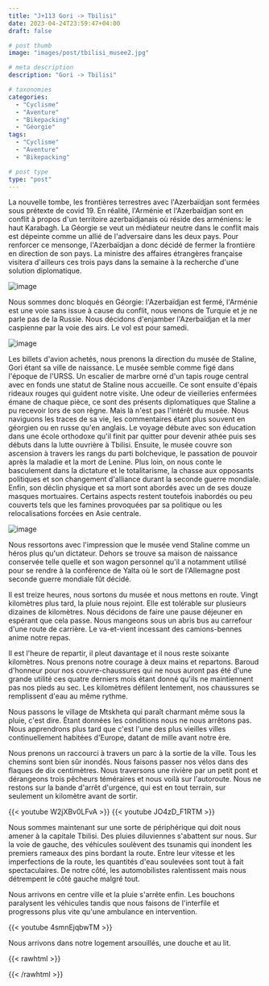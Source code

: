 ```yaml
---
title: "J+113 Gori -> Tbilisi"
date: 2023-04-24T23:59:47+04:00
draft: false

# post thumb
image: "images/post/tbilisi_musee2.jpg"

# meta description
description: "Gori -> Tbilisi"

# taxonomies
categories:
  - "Cyclisme" 
  - "Aventure" 
  - "Bikepacking"
  - "Géorgie" 
tags:
  - "Cyclisme" 
  - "Aventure" 
  - "Bikepacking" 

# post type
type: "post"
---
```


La nouvelle tombe, les frontières terrestres avec l'Azerbaïdjan sont fermées sous prétexte de covid 19. En réalité, l'Arménie et l'Azerbaïdjan sont en conflit à propos d'un territoire azerbaïdjanais où réside des arméniens: le haut Karabagh. La Géorgie se veut un médiateur neutre dans le conflit mais est dépeinte comme un allié de l'adversaire dans les deux pays. Pour renforcer ce mensonge, l'Azerbaïdjan a donc décidé de fermer la frontière en direction de son pays. La ministre des affaires étrangères française visitera d'ailleurs ces trois pays dans la semaine à la recherche d'une solution diplomatique. 

![image](../../images/post/tbilisi_montagne.jpg)

Nous sommes donc bloqués en Géorgie: l'Azerbaïdjan est fermé, l'Arménie est une voie sans issue à cause du conflit, nous venons de Turquie et je ne parle pas de la Russie. Nous décidons d'enjamber l'Azerbaïdjan et la mer caspienne par la voie des airs. Le vol est pour samedi. 

![image](../../images/post/tbilisi_musee.jpg)

Les billets d'avion achetés, nous prenons la direction du musée de Staline, Gori étant sa ville de naissance. Le musée semble comme figé dans l'époque de l'URSS. Un escalier de marbre orné d'un tapis rouge central avec en fonds une statut de Staline nous accueille. Ce sont ensuite d'épais rideaux rouges qui guident notre visite. Une odeur de vieilleries enfermées émane de chaque pièce, ce sont des présents diplomatiques que Staline a pu recevoir lors de son règne. Mais là n'est pas l'intérêt du musée. Nous naviguons les traces de sa vie, les commentaires étant plus souvent en géorgien ou en russe qu'en anglais. Le voyage débute avec son éducation dans une école orthodoxe qu'il finit par quitter pour devenir athée puis ses débuts dans la lutte ouvrière à Tbilisi. Ensuite, le musée couvre son ascension à travers les rangs du parti bolchevique, le passation de pouvoir après la maladie et la mort de Lenine. Plus loin, on nous conte le basculement dans la dictature et le totalitarisme, la chasse aux opposants politiques et son changement d'alliance durant la seconde guerre mondiale. Enfin, son déclin physique et sa mort sont abordés avec un de ses douze masques mortuaires. Certains aspects restent toutefois inabordés ou peu couverts tels que les famines provoquées par sa politique ou les relocalisations forcées en Asie centrale. 

![image](../../images/post/tbilisi_chateau.jpg)

Nous ressortons avec l'impression que le musée vend Staline comme un héros plus qu'un dictateur. Dehors se trouve sa maison de naissance conservée telle quelle et son wagon personnel qu'il a notamment utilisé pour se rendre à la conférence de Yalta où le sort de l'Allemagne post seconde guerre mondiale fût décidé.

Il est treize heures, nous sortons du musée et nous mettons en route. Vingt kilomètres plus tard, la pluie nous rejoint. Elle est tolérable sur plusieurs dizaines de kilomètres. Nous décidons de faire une pause déjeuner en espérant que cela passe. Nous mangeons sous un abris bus au carrefour d'une route de carrière. Le va-et-vient incessant des camions-bennes anime notre repas. 


Il est l'heure de repartir, il pleut davantage et il nous reste soixante kilomètres. Nous prenons notre courage à deux mains et repartons. Baroud d'honneur pour nos couvre-chaussures qui ne nous auront pas été d'une grande utilité ces quatre derniers mois étant donné qu'ils ne maintiennent pas nos pieds au sec. Les kilomètres défilent lentement, nos chaussures se remplissent d'eau au même rythme. 

Nous passons le village de Mtskheta qui paraît charmant même sous la pluie, c'est dire. Étant données les conditions nous ne nous arrêtons pas. Nous apprendrons plus tard que c'est l'une des plus vieilles villes continuellement habitées d'Europe, datant de mille avant notre ère. 

Nous prenons un raccourci à travers un parc à la sortie de la ville. Tous les chemins sont bien sûr inondés. Nous faisons passer nos vélos dans des flaques de dix centimètres. Nous traversons une rivière par un petit pont et dérangeons trois pêcheurs téméraires et nous voilà sur l'autoroute. Nous ne restons sur la bande d'arrêt d'urgence, qui est en tout terrain, sur seulement un kilomètre avant de sortir. 

{{< youtube W2jXBv0LFvA >}}
{{< youtube JO4zD_F1RTM >}}

Nous sommes maintenant sur une sorte de périphérique qui doit nous amener à la capitale Tbilisi. Des pluies diluviennes s'abattent sur nous. Sur la voie de gauche, des véhicules soulèvent des tsunamis qui inondent les premiers rameaux des pins bordant la route. Entre leur vitesse et les imperfections de la route, les quantités d'eau soulevées sont tout à fait spectaculaires. De notre côté, les automobilistes ralentissent mais nous détrempent le côté gauche malgré tout. 

Nous arrivons en centre ville et la pluie s'arrête enfin. Les bouchons paralysent les véhicules tandis que nous faisons de l'interfile et progressons plus vite qu'une ambulance en intervention. 

{{< youtube 4smnEjqbwTM >}}

Nous arrivons dans notre logement arsouillés, une douche et au lit. 

{{< rawhtml >}} 
<div class="strava-embed-placeholder" data-embed-type="activity" data-embed-id="8952819286"></div><script src="https://strava-embeds.com/embed.js"></script>
{{< /rawhtml >}} 
